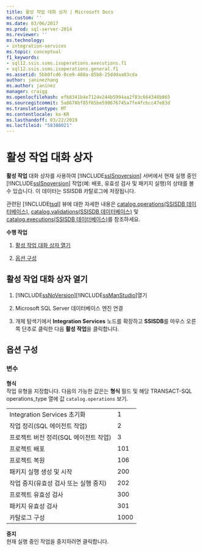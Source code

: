 ```yaml
---
title: 활성 작업 대화 상자 | Microsoft Docs
ms.custom: ''
ms.date: 03/06/2017
ms.prod: sql-server-2014
ms.reviewer: ''
ms.technology:
- integration-services
ms.topic: conceptual
f1_keywords:
- sql12.ssis.ssms.isoperations.executions.f1
- sql12.ssis.ssms.isoperations.general.f1
ms.assetid: 5bb0fcd6-0ce9-488a-85b8-25dddaa03cda
author: janinezhang
ms.author: janinez
manager: craigg
ms.openlocfilehash: efb8341b4e7124e244b5994aa2f83c664348b865
ms.sourcegitcommit: 5a8678bf85f65be590676745a7fe4fcbcc47e83d
ms.translationtype: MT
ms.contentlocale: ko-KR
ms.lasthandoff: 03/22/2019
ms.locfileid: "58388021"
---
```

# <a name="active-operations-dialog-box"></a>활성 작업 대화 상자
  **활성 작업** 대화 상자를 사용하여 [!INCLUDE[ssISnoversion](../includes/ssisnoversion-md.md)] 서버에서 현재 실행 중인 [!INCLUDE[ssISnoversion](../includes/ssisnoversion-md.md)] 작업(예: 배포, 유효성 검사 및 패키지 실행)의 상태를 볼 수 있습니다. 이 데이터는 SSISDB 카탈로그에 저장됩니다.  
  
 관련된 [!INCLUDE[tsql](../includes/tsql-md.md)] 뷰에 대한 자세한 내용은 [catalog.operations&#40;SSISDB 데이터베이스&#41;](/sql/integration-services/system-views/catalog-operations-ssisdb-database), [catalog.validations&#40;SSISDB 데이터베이스&#41;](/sql/integration-services/system-views/catalog-validations-ssisdb-database) 및 [catalog.executions&#40;SSISDB 데이터베이스&#41;](/sql/integration-services/system-views/catalog-executions-ssisdb-database)를 참조하세요.  
  
 **수행 작업**  
  
1.  [활성 작업 대화 상자 열기](#open_dialog)  
  
2.  [옵션 구성](#options)  
  
##  <a name="open_dialog"></a> 활성 작업 대화 상자 열기  
  
1.  [!INCLUDE[ssNoVersion](../includes/ssnoversion-md.md)][!INCLUDE[ssManStudio](../includes/ssmanstudio-md.md)]열기  
  
2.  Microsoft SQL Server 데이터베이스 엔진 연결  
  
3.  개체 탐색기에서 **Integration Services** 노드를 확장하고 **SSISDB**를 마우스 오른쪽 단추로 클릭한 다음 **활성 작업**을 클릭합니다.  
  
##  <a name="options"></a> 옵션 구성  
  
### <a name="options"></a>변수  
 **형식**  
 작업 유형을 지정합니다. 다음의 가능한 값은는 **형식** 필드 및 해당 TRANSACT-SQL operations_type 열에 값 `catalog.operations` 보기.  
  
|||  
|-|-|  
|Integration Services 초기화|1|  
|작업 정리(SQL 에이전트 작업)|2|  
|프로젝트 버전 정리(SQL 에이전트 작업)|3|  
|프로젝트 배포|101|  
|프로젝트 복원|106|  
|패키지 실행 생성 및 시작|200|  
|작업 중지(유효성 검사 또는 실행 중지)|202|  
|프로젝트 유효성 검사|300|  
|패키지 유효성 검사|301|  
|카탈로그 구성|1000|  
  
 **중지**  
 현재 실행 중인 작업을 중지하려면 클릭합니다.  
  
  
